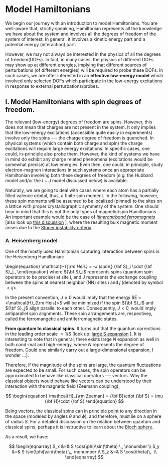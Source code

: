 Model Hamiltonians
=======================================


We begin our journey with an introduction to model Hamiltonians. You are well-aware
that, strictly speaking, Hamiltonian represents all the knowledge we have about the 
system and involves all the degrees of freedom of the system of interest. In general, 
it involves a kinetic energy part and a potential energy (interaction) part.

However, we may not always be interested in the physics of all the degrees of freedom(DOFs). 
In fact, in many cases, the physics of different DOFs may show up at different energies, 
implying that different sources of perturbations (of different energies) will be required 
to probe these DOFs. In such cases, we are ofter interested in an 
**effective low-energy model** which involved only selected DOFs which participate 
in the low-energy excitations in response to external perturbations/probes.

## I. Model Hamiltonians with spin degrees of freedom. 

The relevant (low-energy) degrees of freedom are spins. However, this does not mean that charges are not present in the system. It only implies that the low-energy excitations (accessible quite easily in experiments) involve only the spins --- the charge degree of freedom is quenched. In physical systems (which contain both charge and spin) the charge excitations will require large energy excitations. In specific cases, one could, in-principle also probe them. However, the kind of systems we have in mind do exhibit any charge related phenomena (excitations would be somewhat precise) at low energies. Even then, one could, in principle, study electron-magnon interactions in such systems once an appropriate Hamiltonian involving both these degrees of freedom (*e.g.* the Hubbard model and/or the $t-J$ model discussed below) is available.   

Naturally, we are going to deal with cases where each atom has a partially filled valence orbital, thus, a finite spin moment. In the following, however, these spin moments will be assumed to be localized (pinned) to the sites on a lattice with proper crystallographic symmetry of the system. One should bear in mind that this is not the only types of magnetic/spin Hamiltonians. An important example would be the case of [*itinerant/band ferromagnets*](https://web.northeastern.edu/nanomagnetism/wp-content/uploads/2020/06/P-Band-Theory-of-Magnetism-in-Metals.pdf) [also look up [this discussion](https://physics.stackexchange.com/questions/479486/which-mechanism-causes-ferromagnetism-in-iron) ], where the resulting bulk magnetic moment arises due to the [Stoner instability criteria](https://en.wikipedia.org/wiki/Stoner_criterion). 

### A. Heisenberg model

One of the mostly used Hamiltonian capturing interaction between spins is the Heisenberg Hamiltonian:

\begin{equation}
\mathcal{H}_{\rm Heis} = -J \sum_{<ij>} {\bf S}_i \cdot {\bf S}_j\,,
\end{equation}
where ${\bf S}_i$ represents spins (quantum spin operators to be precise) at site i, and $J$ represents the exchange coupling between the spins at nearest neighbor (NN) sites $i$ and $j$ (denoted by symbol $<ij>$. 

In the present convention, $J \ge 0$ would imply that the energy $E = <\mathcal{H}_{\rm Heis}>$ will be minimized if the spin ${\bf S}_i$ and ${\bf S}_j$ align parallel to each other. Consequently, $J < 0$, would imply antiparallel spin alignments. These spin arrangements are, respectivey, called the ferromangetic and antiferromagnetic states.

**From quantum to classical spins.**   It turns out that the quantum corrections in the leading order scale $\propto 1/S$ [look up: [large S expansion](http://qpt.physics.harvard.edu/p52.pdf) ]. It is interesting to note that in general, there exists large $N$ expansion as well in both cond-mat and high-energy, where $N$ represents the degree of freedom. Could one similarly carry out a large-dimensional expansion, I wonder $\ldots$]. 

Therefore, if the magnitude of the spins are large, the quantum fluctuations are expected to be small. For such cases, the spin operators can be approximated to behave like classical operators --- vectors. Why the classical objects would behave like vectors can be understood by their interaction with the magnetic field (Zeemann coupling),

$$
\begin{equation}
\mathcal{H}_{\rm Zeeman} = {\bf B}\cdot {\bf S} = \mu {\bf H}\cdot {\bf S}
\end{equation}
$$

Being vectors, the classical spins can in principle point to any direction in the space (modeled by angles $\theta$ and $\phi$), and therefore, must lie on a sphere of radius $S$. For a detailed discussion on the relation between quantum and classical spins, perhaps it is instructive to learn about the [Bloch sphere](https://en.wikipedia.org/wiki/Bloch_sphere).

As a result, we have:

$$
\begin{eqnarray}
S_x &=& S \cos(\phi)\sin(\theta) \,, \nonumber \\
S_y &=& S \sin(\phi)\sin(\theta) \,, \nonumber \\
S_z &=& S \cos(\theta)\,. \\
\end{eqnarray}
$$
